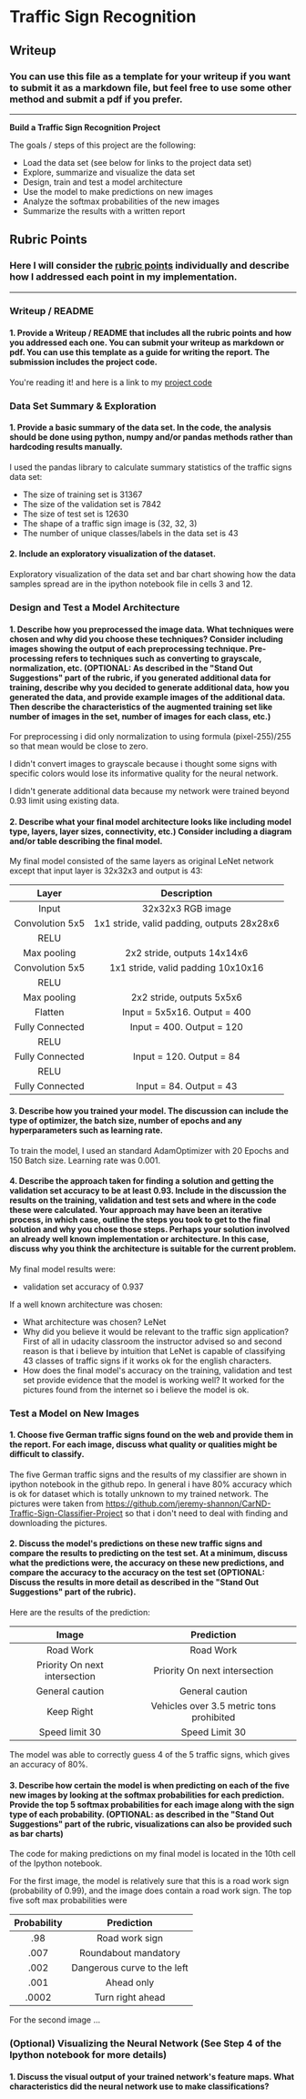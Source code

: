 # **Traffic Sign Recognition** 

## Writeup

### You can use this file as a template for your writeup if you want to submit it as a markdown file, but feel free to use some other method and submit a pdf if you prefer.

---

**Build a Traffic Sign Recognition Project**

The goals / steps of this project are the following:
* Load the data set (see below for links to the project data set)
* Explore, summarize and visualize the data set
* Design, train and test a model architecture
* Use the model to make predictions on new images
* Analyze the softmax probabilities of the new images
* Summarize the results with a written report


[//]: # (Image References)

[image1]: ./examples/visualization.jpg "Visualization"
[image2]: ./examples/grayscale.jpg "Grayscaling"
[image3]: ./examples/random_noise.jpg "Random Noise"
[image4]: ./examples/placeholder.png "Traffic Sign 1"
[image5]: ./examples/placeholder.png "Traffic Sign 2"
[image6]: ./examples/placeholder.png "Traffic Sign 3"
[image7]: ./examples/placeholder.png "Traffic Sign 4"
[image8]: ./examples/placeholder.png "Traffic Sign 5"

## Rubric Points
### Here I will consider the [rubric points](https://review.udacity.com/#!/rubrics/481/view) individually and describe how I addressed each point in my implementation.  

---
### Writeup / README

#### 1. Provide a Writeup / README that includes all the rubric points and how you addressed each one. You can submit your writeup as markdown or pdf. You can use this template as a guide for writing the report. The submission includes the project code.

You're reading it! and here is a link to my [project code](https://github.com/bayalievu/CarND-Traffic-Sign-Classifier-Project/blob/master/Traffic_Sign_Classifier.ipynb)

### Data Set Summary & Exploration

#### 1. Provide a basic summary of the data set. In the code, the analysis should be done using python, numpy and/or pandas methods rather than hardcoding results manually.

I used the pandas library to calculate summary statistics of the traffic
signs data set:

* The size of training set is 31367
* The size of the validation set is 7842 
* The size of test set is 12630
* The shape of a traffic sign image is (32, 32, 3)
* The number of unique classes/labels in the data set is 43

#### 2. Include an exploratory visualization of the dataset.

Exploratory visualization of the data set and bar chart showing how the data samples spread are in the ipython notebook file in cells 3 and 12.

### Design and Test a Model Architecture

#### 1. Describe how you preprocessed the image data. What techniques were chosen and why did you choose these techniques? Consider including images showing the output of each preprocessing technique. Pre-processing refers to techniques such as converting to grayscale, normalization, etc. (OPTIONAL: As described in the "Stand Out Suggestions" part of the rubric, if you generated additional data for training, describe why you decided to generate additional data, how you generated the data, and provide example images of the additional data. Then describe the characteristics of the augmented training set like number of images in the set, number of images for each class, etc.)

For preprocessing i did only normalization to using formula (pixel-255)/255 so that mean would be close to zero.

I didn't convert images to grayscale because i thought some signs with specific colors would lose its informative quality for the neural network.

I didn't generate additional data because my network were trained beyond 0.93 limit using existing data. 


#### 2. Describe what your final model architecture looks like including model type, layers, layer sizes, connectivity, etc.) Consider including a diagram and/or table describing the final model.

My final model consisted of the same layers as original LeNet network except that input layer is 32x32x3 and output is 43:

| Layer         		|     Description	        					| 
|:---------------------:|:---------------------------------------------:| 
| Input         		| 32x32x3 RGB image   							| 
| Convolution 5x5     	| 1x1 stride, valid padding, outputs 28x28x6 	|
| RELU					|												|
| Max pooling	      	| 2x2 stride,  outputs 14x14x6 				|
| Convolution 5x5	    |1x1 stride,  valid padding 10x10x16 |
| RELU					|												|
| Max pooling	      	| 2x2 stride,  outputs 5x5x6 				|
| Flatten | Input = 5x5x16. Output = 400 |
| Fully Connected |  Input = 400. Output = 120 |
| RELU					|												|
| Fully Connected |  Input = 120. Output = 84 |
| RELU					|												|
| Fully Connected |  Input = 84. Output = 43 |


#### 3. Describe how you trained your model. The discussion can include the type of optimizer, the batch size, number of epochs and any hyperparameters such as learning rate.

To train the model, I used an standard AdamOptimizer with 20 Epochs and 150 Batch size. Learning rate was 0.001.

#### 4. Describe the approach taken for finding a solution and getting the validation set accuracy to be at least 0.93. Include in the discussion the results on the training, validation and test sets and where in the code these were calculated. Your approach may have been an iterative process, in which case, outline the steps you took to get to the final solution and why you chose those steps. Perhaps your solution involved an already well known implementation or architecture. In this case, discuss why you think the architecture is suitable for the current problem.

My final model results were:
* validation set accuracy of 0.937 

If a well known architecture was chosen:
* What architecture was chosen? LeNet
* Why did you believe it would be relevant to the traffic sign application? First of all in udacity classroom the instructor advised so and second reason is that i believe by intuition that LeNet is capable of classifying 43 classes of traffic signs if it works ok for the english characters.
* How does the final model's accuracy on the training, validation and test set provide evidence that the model is working well?
 It worked for the pictures found from the internet so i believe the model is ok.

### Test a Model on New Images

#### 1. Choose five German traffic signs found on the web and provide them in the report. For each image, discuss what quality or qualities might be difficult to classify.

The five German traffic signs and the results of my classifier are shown in ipython notebook in the github repo.
In general i have 80% accuracy which is ok for dataset which is totally unknown to my trained network.
The pictures were taken from https://github.com/jeremy-shannon/CarND-Traffic-Sign-Classifier-Project so that i don't need to deal with finding and downloading the pictures.

#### 2. Discuss the model's predictions on these new traffic signs and compare the results to predicting on the test set. At a minimum, discuss what the predictions were, the accuracy on these new predictions, and compare the accuracy to the accuracy on the test set (OPTIONAL: Discuss the results in more detail as described in the "Stand Out Suggestions" part of the rubric).

Here are the results of the prediction:

| Image			        |     Prediction	        					| 
|:---------------------:|:---------------------------------------------:| 
| Road Work      		| Road Work   									| 
| Priority On next intersection     			| Priority On next intersection 										|
| General caution					| General caution											|
| Keep Right     		| Vehicles over 3.5 metric tons prohibited					 				|
| Speed limit 30			| Speed Limit 30      							|


The model was able to correctly guess 4 of the 5 traffic signs, which gives an accuracy of 80%. 

#### 3. Describe how certain the model is when predicting on each of the five new images by looking at the softmax probabilities for each prediction. Provide the top 5 softmax probabilities for each image along with the sign type of each probability. (OPTIONAL: as described in the "Stand Out Suggestions" part of the rubric, visualizations can also be provided such as bar charts)

The code for making predictions on my final model is located in the 10th cell of the Ipython notebook.

For the first image, the model is relatively sure that this is a road work sign (probability of 0.99), and the image does contain a road work sign. The top five soft max probabilities were

| Probability         	|     Prediction	        					| 
|:---------------------:|:---------------------------------------------:| 
| .98         			| Road work sign   									| 
| .007     				| Roundabout mandatory 										|
| .002					| Dangerous curve to the left										|
| .001	      			| Ahead only					 				|
| .0002				    | Turn right ahead      							|


For the second image ... 

### (Optional) Visualizing the Neural Network (See Step 4 of the Ipython notebook for more details)
#### 1. Discuss the visual output of your trained network's feature maps. What characteristics did the neural network use to make classifications?


